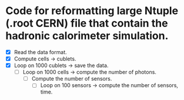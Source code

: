 # Code for reformatting large Ntuple (.root CERN) file that contain the hadronic calorimeter simulation. 

- [x]  Read the data format.
- [x]  Compute cells → cublets.
- [x]  Loop on 1000 cublets → save the data.
    - [ ]  Loop on 1000 cells → compute the number of photons.
        - [ ]  Compute the number of sensors.
            - [ ]  Loop on 100 sensors → compute the number of sensors, time.

